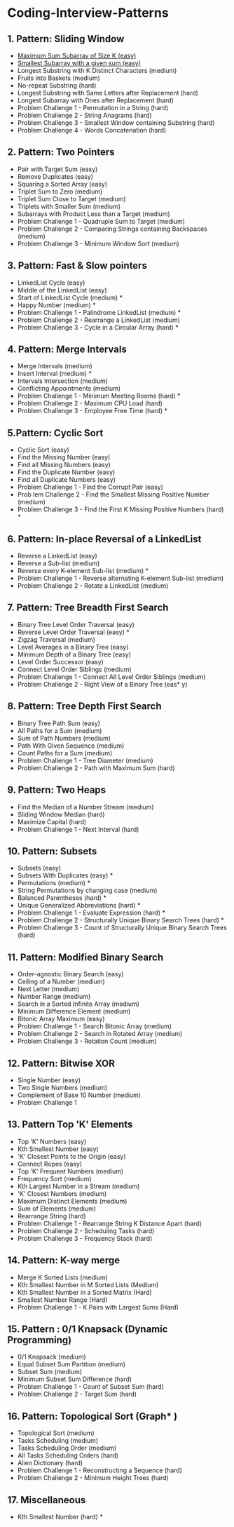 # Coding-Interview-Patterns

## 1. Pattern: Sliding Window
* [Maximum Sum Subarray of Size K (easy)](https://github.com/arpit353/Grokking-The-Coding-Interview-Golang/blob/main/1.%20Pattern%20Sliding%20Window/1.%20Maximum%20Sum%20Subarray%20of%20Size%20K.go)
* [Smallest Subarray with a given sum (easy)](https://github.com/arpit353/Grokking-The-Coding-Interview-Golang/blob/daa58670348b10e634936ecfdf3b7492fc2dfd91/1.%20Pattern%20Sliding%20Window/2.%20Smallest%20Subarray%20With%20Given%20Sum.go)
* Longest Substring with K Distinct Characters (medium)
* Fruits into Baskets (medium)
* No-repeat Substring (hard) 
* Longest Substring with Same Letters after Replacement (hard)
* Longest Subarray with Ones after Replacement (hard) 
* Problem Challenge 1 - Permutation in a String (hard) 
* Problem Challenge 2 - String Anagrams (hard)
* Problem Challenge 3 - Smallest Window containing Substring (hard) 
* Problem Challenge 4 - Words Concatenation (hard)

## 2. Pattern: Two Pointers
* Pair with Target Sum (easy)
* Remove Duplicates (easy)
* Squaring a Sorted Array (easy)
* Triplet Sum to Zero (medium)
* Triplet Sum Close to Target (medium)
* Triplets with Smaller Sum (medium)
* Subarrays with Product Less than a Target (medium) 
* Problem Challenge 1 - Quadruple Sum to Target (medium) 
* Problem Challenge 2 - Comparing Strings containing Backspaces (medium)
* Problem Challenge 3 - Minimum Window Sort (medium) 

## 3. Pattern: Fast & Slow pointers
* LinkedList Cycle (easy)
* Middle of the LinkedList (easy)
* Start of LinkedList Cycle (medium) *
* Happy Number (medium) *
* Problem Challenge 1 - Palindrome LinkedList (medium) *
* Problem Challenge 2 - Rearrange a LinkedList (medium)
* Problem Challenge 3 - Cycle in a Circular Array (hard) *

## 4. Pattern: Merge Intervals
* Merge Intervals (medium)
* Insert Interval (medium) *
* Intervals Intersection (medium)
* Conflicting Appointments (medium)
* Problem Challenge 1 - Minimum Meeting Rooms (hard) *
* Problem Challenge 2 - Maximum CPU Load (hard)
* Problem Challenge 3 - Employee Free Time (hard) *

## 5.Pattern: Cyclic Sort
* Cyclic Sort (easy)
* Find the Missing Number (easy)
* Find all Missing Numbers (easy)
* Find the Duplicate Number (easy)
* Find all Duplicate Numbers (easy)
* Problem Challenge 1 - Find the Corrupt Pair (easy)
* Prob lem Challenge 2 - Find the Smallest Missing Positive Number (medium)
* Problem Challenge 3 - Find the First K Missing Positive Numbers (hard) *

## 6. Pattern: In-place Reversal of a LinkedList
* Reverse a LinkedList (easy)
* Reverse a Sub-list (medium)
* Reverse every K-element Sub-list (medium) *
* Problem Challenge 1 - Reverse alternating K-element Sub-list (medium)
* Problem Challenge 2 - Rotate a LinkedList (medium)

## 7. Pattern: Tree Breadth First Search
* Binary Tree Level Order Traversal (easy)
* Reverse Level Order Traversal (easy) *
* Zigzag Traversal (medium)
* Level Averages in a Binary Tree (easy)
* Minimum Depth of a Binary Tree (easy)
* Level Order Successor (easy)
* Connect Level Order Siblings (medium)
* Problem Challenge 1 - Connect All Level Order Siblings (medium)
* Problem Challenge 2 - Right View of a Binary Tree (eas* y)

## 8. Pattern: Tree Depth First Search
* Binary Tree Path Sum (easy)
* All Paths for a Sum (medium) 
* Sum of Path Numbers (medium)
* Path With Given Sequence (medium) 
* Count Paths for a Sum (medium)
* Problem Challenge 1 - Tree Diameter (medium) 
* Problem Challenge 2 - Path with Maximum Sum (hard) 

## 9. Pattern: Two Heaps
* Find the Median of a Number Stream (medium)
* Sliding Window Median (hard) 
* Maximize Capital (hard) 
* Problem Challenge 1 - Next Interval (hard)

## 10. Pattern: Subsets
* Subsets (easy)
* Subsets With Duplicates (easy) *
* Permutations (medium) *
* String Permutations by changing case (medium)
* Balanced Parentheses (hard) *
* Unique Generalized Abbreviations (hard) *
* Problem Challenge 1 - Evaluate Expression (hard) *
* Problem Challenge 2 - Structurally Unique Binary Search Trees (hard) *
* Problem Challenge 3 - Count of Structurally Unique Binary Search Trees (hard)

## 11. Pattern: Modified Binary Search
* Order-agnostic Binary Search (easy)
* Ceiling of a Number (medium) 
* Next Letter (medium)
* Number Range (medium) 
* Search in a Sorted Infinite Array (medium) 
* Minimum Difference Element (medium)
* Bitonic Array Maximum (easy)
* Problem Challenge 1 - Search Bitonic Array (medium)
* Problem Challenge 2 - Search in Rotated Array (medium) 
* Problem Challenge 3 - Rotation Count (medium) 

## 12. Pattern: Bitwise XOR
* Single Number (easy)
* Two Single Numbers (medium) 
* Complement of Base 10 Number (medium)
* Problem Challenge 1

## 13. Pattern Top 'K' Elements
* Top 'K' Numbers (easy)
* Kth Smallest Number (easy)
* 'K' Closest Points to the Origin (easy)
* Connect Ropes (easy) 
* Top 'K' Frequent Numbers (medium)
* Frequency Sort (medium) 
* Kth Largest Number in a Stream (medium)
* 'K' Closest Numbers (medium)
* Maximum Distinct Elements (medium)
* Sum of Elements (medium)
* Rearrange String (hard)
* Problem Challenge 1 - Rearrange String K Distance Apart (hard)
* Problem Challenge 2 - Scheduling Tasks (hard)
* Problem Challenge 3 - Frequency Stack (hard)

## 14. Pattern: K-way merge
* Merge K Sorted Lists (medium)
* Kth Smallest Number in M Sorted Lists (Medium)
* Kth Smallest Number in a Sorted Matrix (Hard)
* Smallest Number Range (Hard) 
* Problem Challenge 1 - K Pairs with Largest Sums (Hard)

## 15. Pattern : 0/1 Knapsack (Dynamic Programming)
* 0/1 Knapsack (medium)
* Equal Subset Sum Partition (medium) 
* Subset Sum (medium)
* Minimum Subset Sum Difference (hard) 
* Problem Challenge 1 - Count of Subset Sum (hard)
* Problem Challenge 2 - Target Sum (hard)

## 16. Pattern: Topological Sort (Graph* )
* Topological Sort (medium)
* Tasks Scheduling (medium)
* Tasks Scheduling Order (medium)
* All Tasks Scheduling Orders (hard) 
* Alien Dictionary (hard)
* Problem Challenge 1 - Reconstructing a Sequence (hard) 
* Problem Challenge 2 - Minimum Height Trees (hard) 

## 17. Miscellaneous
* Kth Smallest Number (hard) *
